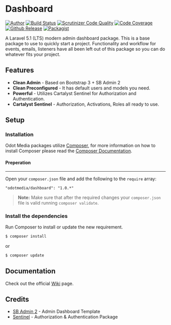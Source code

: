 # Dashboard
[![Author](https://img.shields.io/badge/author-%40ianmolson-blue.svg)](https://twitter.com/ianmolson)
[![Build Status](https://scrutinizer-ci.com/g/odotmedia/dashboard/badges/build.png?b=master)](https://scrutinizer-ci.com/g/odotmedia/dashboard/build-status/master)
[![Scrutinizer Code Quality](https://scrutinizer-ci.com/g/odotmedia/dashboard/badges/quality-score.png?b=master)](https://scrutinizer-ci.com/g/odotmedia/dashboard/?branch=master)
[![Code Coverage](https://scrutinizer-ci.com/g/odotmedia/dashboard/badges/coverage.png?b=master)](https://scrutinizer-ci.com/g/odotmedia/dashboard/?branch=master)
[![Github Release](https://img.shields.io/github/release/odotmedia/dashboard.svg)](https://github.com/odotmedia/dashboard)
[![Packagist](https://img.shields.io/packagist/l/odotmedia/dashboard.svg)](https://packagist.org/packages/odotmedia/dashboard)

A Laravel 5.1 (LTS) modern admin dashboard package. This is a base package to use to quickly start a project. Functionality and workflow for events, emails, listeners have all been left out of this package so you can do whatever fits your project.

## Features
- **Clean Admin** - Based on Bootstrap 3 + SB Admin 2
- **Clean Preconfigured** - It has default users and models you need.
- **Powerful** - Utilizes Cartalyst Sentinel for Authorization and Authentication.
- **Cartalyst Sentinel** - Authorization, Activations, Roles all ready to use.

## Setup
### Installation
Odot Media packages utilize [Composer](http://getcomposer.org/), for more information on how to install Composer please read the [Composer Documentation](https://getcomposer.org/doc/00-intro.md).

#### Preperation
---
Open your `composer.json` file and add the following to the `require` array:

```
"odotmedia/dashboard": "1.0.*"
```

> **Note:** Make sure that after the required changes your `composer.json` file is valid running `composer validate`.

### Install the dependencies

Run Composer to install or update the new requirement.

```bash
$ composer install
```

or

```bash
$ composer update
```

## Documentation

Check out the official [Wiki](https://github.com/odotmedia/dashboard/wiki) page.

## Credits
- [SB Admin 2](http://startbootstrap.com/template-overviews/sb-admin-2/) - Admin Dashboard Template
- [Sentinel](https://cartalyst.com/manual/sentinel/2.0) - Authorization & Authentication Package